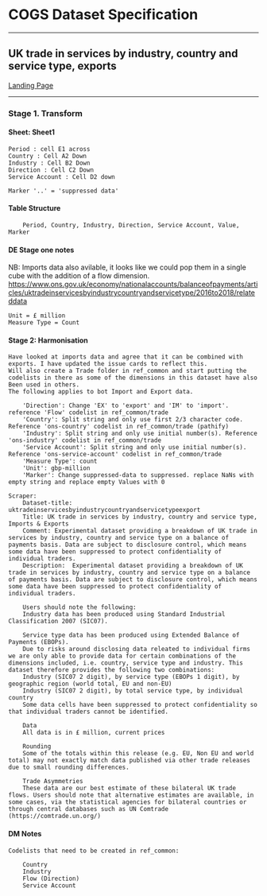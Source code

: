 # COGS Dataset Specification
----------

## UK trade in services by industry, country and service type, exports

[Landing Page](https://www.ons.gov.uk/economy/nationalaccounts/balanceofpayments/datasets/uktradeinservicesbyindustrycountryandservicetypeexports)

----------

### Stage 1. Transform

#### Sheet: Sheet1 
    Period : cell E1 across
    Country : Cell A2 Down 
    Industry : Cell B2 Down
    Direction : Cell C2 Down
    Service Account : Cell D2 down
    
    Marker '..' = 'suppressed data'
   

#### Table Structure

		Period, Country, Industry, Direction, Service Account, Value, Marker

#### DE Stage one notes 
    
   NB: Imports data also avilable, it looks like we could pop them in a single cube with the addition of a flow dimension. https://www.ons.gov.uk/economy/nationalaccounts/balanceofpayments/articles/uktradeinservicesbyindustrycountryandservicetype/2016to2018/relateddata
    
    Unit = £ million
    Measure Type = Count 


#### Stage 2: Harmonisation

	Have looked at imports data and agree that it can be combined with exports. I have updated the issue cards to reflect this.
	Will also create a Trade folder in ref_common and start putting the codelists in there as some of the dimensions in this dataset have also Been used in others.
	The following applies to bot Import and Export data.

		'Direction': Change 'EX' to 'export' and 'IM' to 'import'. reference 'Flow' codelist in ref_common/trade
		'Country': Split string and only use first 2/3 character code. Reference 'ons-country' codelist in ref_common/trade (pathify)
		'Industry': Split string and only use initial number(s). Reference 'ons-industry' codelist in ref_common/trade              
		'Service Account': Split string and only use initial number(s). Reference 'ons-service-account' codelist in ref_common/trade             
		'Measure Type': count
		'Unit': gbp-million
		'Marker': Change suppressed-data to suppressed. replace NaNs with empty string and replace empty Values with 0

	Scraper:
		Dataset-title: uktradeinservicesbyindustrycountryandservicetypeexport
		Title: UK trade in services by industry, country and service type, Imports & Exports
		Comment: Experimental dataset providing a breakdown of UK trade in services by industry, country and service type on a balance of payments basis. Data are subject to disclosure control, which means some data have been suppressed to protect confidentiality of individual traders.
		Description:  Experimental dataset providing a breakdown of UK trade in services by industry, country and service type on a balance of payments basis. Data are subject to disclosure control, which means some data have been suppressed to protect confidentiality of individual traders.

		Users should note the following:	
		Industry data has been produced using Standard Industrial Classification 2007 (SIC07).
	
		Service type data has been produced using Extended Balance of Payments (EBOPs).	
		Due to risks around disclosing data releated to individual firms we are only able to provide data for certain combinations of the dimensions included, i.e. country, service type and industry. This dataset therefore provides the following two combinations:	
		Industry (SIC07 2 digit), by service type (EBOPs 1 digit), by geographic region (world total, EU and non-EU)
		Industry (SIC07 2 digit), by total service type, by individual country
		Some data cells have been suppressed to protect confidentiality so that individual traders cannot be identified.
	
		Data
		All data is in £ million, current prices	

		Rounding
		Some of the totals within this release (e.g. EU, Non EU and world total) may not exactly match data published via other trade releases due to small rounding differences.
	
		Trade Asymmetries 
		These data are our best estimate of these bilateral UK trade flows. Users should note that alternative estimates are available, in some cases, via the statistical agencies for bilateral countries or through central databases such as UN Comtrade (https://comtrade.un.org/)

#### DM Notes

	Codelists that need to be created in ref_common:

		Country
		Industry
		Flow (Direction)
		Service Account